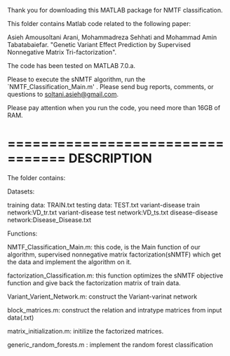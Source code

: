 Thank you for downloading this MATLAB package for NMTF classification. 

This folder contains Matlab code related to the following paper:

Asieh Amousoltani Arani, Mohammadreza Sehhati and Mohammad Amin Tabatabaiefar.  "Genetic Variant Effect Prediction by Supervised Nonnegative Matrix Tri-factorization". 

The code has been tested on MATLAB 7.0.a.


Please to execute the sNMTF algorithm, run the  `NMTF_Classification_Main.m' . Please send bug reports, comments, or questions to soltani.asieh@gmail.com.

Please pay attention when you run the code, you need more than 16GB of RAM.

=================================
DESCRIPTION
=================================

The folder contains: 

Datasets: 

training data: TRAIN.txt
testing data: TEST.txt
variant-disease train network:VD_tr.txt
variant-disease test network:VD_ts.txt
disease-disease network:Disease_Disease.txt


Functions:

NMTF_Classification_Main.m: this code, is the Main function of our algorithm, supervised nonnegative matrix factorization(sNMTF) which get the data and implement the algorithm on it.   
 

factorization_Classification.m: this function optimizes the sNMTF  objective function and give back the factorization matrix of train data.

Variant_Varient_Network.m: construct the Variant-varinat network 

block_matrices.m: construct the relation and intratype matrices from input data(.txt) 

matrix_initialization.m: initilize the factorized matrices. 


generic_random_forests.m : implement the random forest classification 

 









